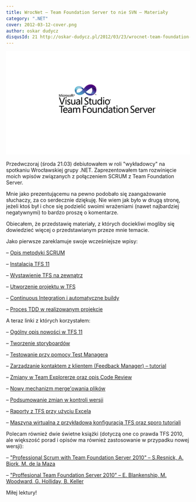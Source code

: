 ```yaml
---
title: WrocNet – Team Foundation Server to nie SVN – Materiały
category: ".NET"
cover: 2012-03-12-cover.png
author: oskar dudycz
disqusId: 21 http://oskar-dudycz.pl/2012/03/23/wrocnet-team-foundation-server-to-nie/
---
```


![cover](2012-03-12-cover.png)

Przedwczoraj (środa 21.03) debiutowałem w roli "wykładowcy" na spotkaniu Wrocławskiej grupy .NET. Zaprezentowałem tam rozwinięcie moich wpisów związanych z połączeniem SCRUM z Team Foundation Server. 

Mnie jako prezentującemu na pewno podobało się zaangażowanie słuchaczy, za co serdecznie dziękuję. Nie wiem jak było w drugą stronę, jeżeli ktoś był i chce się podzielić swoimi wrażeniami (nawet najbardziej negatywnymi) to bardzo proszę o komentarze.

Obiecałem, że przedstawię materiały, z których dociekliwi mogliby się dowiedzieć więcej o przedstawianym przeze mnie temacie.

Jako pierwsze zareklamuje swoje wcześniejsze wpisy:

– [Opis metodyki SCRUM](https://oskar-dudycz.pl/2011/11/09/scrum-i-team-foundation-system-cz1/)

– [Instalacja TFS 11](https://oskar-dudycz.pl/2011/11/11/scrum-i-team-foundation-server-cz2/)

– [Wystawienie TFS na zewnątrz](https://oskar-dudycz.pl/2011/11/16/scrum-i-team-foundation-server-cz3/)

– [Utworzenie projektu w TFS](https://oskar-dudycz.pl/2011/11/22/scrum-i-team-foundation-server-cz4/)

– [Continuous Integration i automatyczne buildy](https://oskar-dudycz.pl/2011/11/30/scrum-i-team-foundation-server-cz5/)

– [Proces TDD w realizowanym projekcie](https://oskar-dudycz.pl/2011/12/10/scrum-i-team-foundation-server-cz6/)

A teraz linki z których korzystałem:

– [Ogólny opis nowości w TFS 11](http://blogs.msdn.com/b/visualstudioalm/archive/2011/09/20/visual-studio-team-foundation-server-11-developer-preview-what-s-new-for-team-foundation-server.aspx)

– [Tworzenie storyboardów](http://msdn.microsoft.com/en-us/library/hh409276%28v=vs.110%29.aspx)

– [Testowanie przy pomocy Test Managera](http://msdn.microsoft.com/en-us/library/hh301770%28v=vs.110%29.aspx)

– [Zarządzanie kontaktem z klientem (Feedback Manager) – tutorial](http://msdn.microsoft.com/en-us/library/hh301769%28v=vs.110%29.aspx)

– [Zmiany w Team Explorerze oraz opis Code Review](http://blogs.msdn.com/b/bharry/archive/2011/09/19/the-new-team-explorer-in-tfs-11.aspx)

– [Nowy mechanizm merge'owania plików](http://blogs.msdn.com/b/bharry/archive/2011/08/31/merge-enhancements-in-tfs-11.aspx)

– [Podsumowanie zmian w kontroli wersji](http://blogs.msdn.com/b/bharry/archive/2011/09/01/wrapping-up-tfs-11-version-control-improvements.aspx)

– [Raporty z TFS przy użyciu Excela](http://www.woodwardweb.com/vsts/getting_started.html)

– [Maszyna wirtualna z przykładową konfiguracją TFS oraz sporo tutoriali](http://blogs.msdn.com/b/briankel/archive/2011/09/16/visual-studio-11-application-lifecycle-management-virtual-machine-and-hands-on-labs-demo-scripts.aspx)

Polecam również dwie świetne książki (dotyczą one co prawda TFS 2010, ale większość porad i opisów ma również zastosowanie w przypadku nowej wersji):

– ["Professional Scrum with Team Foundation Server 2010" – S.Resnick, A. Bjork, M. de la Maza](http://www.amazon.com/Professional-Scrum-Foundation-Server-Programmer/dp/0470943335)

– ["Proffesional Team Foundation Server 2010" – E. Blankenship, M. Woodward, G. Holliday, B. Keller](http://www.amazon.com/Professional-Team-Foundation-Server-Programmer/dp/0470943327/ref=sr_1_sc_1?s=books&ie=UTF8&qid=1332490618&sr=1-1-spell)

Miłej lektury!